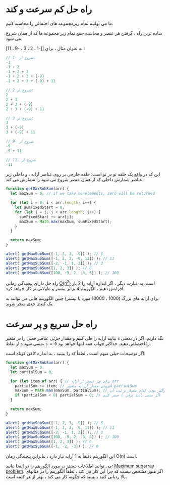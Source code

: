 # راه حل کم سرعت و کند

ما می توانیم تمام زیرمجموعه های احتمالی را محاسبه کنیم.

ساده ترین راه ، گرفتن هر عنصر و محاسبه جمع تمام زیر مجموعه ها که از همان شروع می شود.

به عنوان مثال ، برای [[-1 ، 2 ، 3 ، -9 ، 11] :

```js no-beautify
// شروع از -1:
-1
-1 + 2
-1 + 2 + 3
-1 + 2 + 3 + (-9)
-1 + 2 + 3 + (-9) + 11

// شروع از 2:
2
2 + 3
2 + 3 + (-9)
2 + 3 + (-9) + 11

// شروع از 3:
3
3 + (-9)
3 + (-9) + 11

// شروع از -9
-9
-9 + 11

// شروع از -11
-11
```

این کد در واقع یک حلقه تو در تو است: حلقه خارجی بر روی عناصر آرایه ، و داخلی زیر عناصر شمارش داخلی که از همان عنصر شروع می شود را شمارش می کند.

```js run
function getMaxSubSum(arr) {
  let maxSum = 0; // if we take no elements, zero will be returned

  for (let i = 0; i < arr.length; i++) {
    let sumFixedStart = 0;
    for (let j = i; j < arr.length; j++) {
      sumFixedStart += arr[j];
      maxSum = Math.max(maxSum, sumFixedStart);
    }
  }

  return maxSum;
}

alert( getMaxSubSum([-1, 2, 3, -9]) ); // 5
alert( getMaxSubSum([-1, 2, 3, -9, 11]) ); // 11
alert( getMaxSubSum([-2, -1, 1, 2]) ); // 3
alert( getMaxSubSum([1, 2, 3]) ); // 6
alert( getMaxSubSum([100, -9, 2, -3, 5]) ); // 100
```

راه حل دارای پیچیدگی زمانی [O(n<sup>2</sup>)](https://en.wikipedia.org/wiki/Big_O_notation) است. به عبارت دیگر ، اگر اندازه آرایه را 2 بار افزایش دهیم ، الگوریتم 4 برابر بیشتر و طولانی تر کار خواهد کرد.

برای آرایه های بزرگ (1000 ، 10000 مورد یا بیشتر) چنین الگوریتم هایی می توانند به یک کندی جدی منجر شوند.

# راه حل سریع و پر سرعت

بیایید آرایه را طی کنیم و مقدار جزئی عناصر فعلی را در متغیر `s` نگه داریم. اگر در بعضی از نقاط `s` منفی شود، `s = 0` را اختصاص دهید. حداکثر جواب همه اینها خواهد بود.

اگر توضیحات خیلی مبهم است ، لطفاً کد را ببینید ، به اندازه کافی کوتاه است:

```js run
function getMaxSubSum(arr) {
  let maxSum = 0;
  let partialSum = 0;

  for (let item of arr) { // برای هر عنصر از آرایه arr
    partialSum += item; // افزودن مقدار آن به متعییر partialSum
    maxSum = Math.max(maxSum, partialSum); // تشخیص بزرگتر بودن کدام مقدار و ثبت آن
    if (partialSum < 0) partialSum = 0; // اگر منفی باشد برابر با صفر کنیم
  }

  return maxSum;
}

alert( getMaxSubSum([-1, 2, 3, -9]) ); // 5
alert( getMaxSubSum([-1, 2, 3, -9, 11]) ); // 11
alert( getMaxSubSum([-2, -1, 1, 2]) ); // 3
alert( getMaxSubSum([100, -9, 2, -3, 5]) ); // 100
alert( getMaxSubSum([1, 2, 3]) ); // 6
alert( getMaxSubSum([-1, -2, -3]) ); // 0
```

این الگوریتم دقیقاً به 1 آرایه نیاز دارد ، بنابراین پیچیدگی زمان O(n) است.

می توانید اطلاعات بیشتر در مورد الگوریتم را در اینجا بیابید: [Maximum subarray problem](http://en.wikipedia.org/wiki/Maximum_subarray_problem). اگر هنوز مشخص نیست که چرا این کار می کند ، لطفاً الگوریتم را در مثالهای بالا ردیابی کنید ، ببینید که چگونه کار می کند ، بهتر از هر کلمه است.
